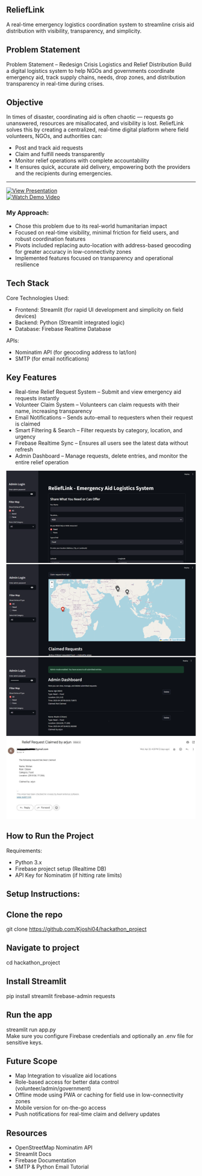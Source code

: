 ##  ReliefLink
A real-time emergency logistics coordination system to streamline crisis aid distribution with visibility, transparency, and simplicity.

##  Problem Statement
Problem Statement – Redesign Crisis Logistics and Relief Distribution
Build a digital logistics system to help NGOs and governments coordinate emergency aid, track supply chains, needs, drop zones, and distribution transparency in real-time during crises.

##  Objective
In times of disaster, coordinating aid is often chaotic — requests go unanswered, resources are misallocated, and visibility is lost.
ReliefLink solves this by creating a centralized, real-time digital platform where field volunteers, NGOs, and authorities can:

* Post and track aid requests
* Claim and fulfill needs transparently
* Monitor relief operations with complete accountability
* It ensures quick, accurate aid delivery, empowering both the providers and the recipients during emergencies.

---

[![View Presentation](https://img.shields.io/badge/View-Presentation-blue?style=for-the-badge)](https://drive.google.com/file/d/1xZjkHPdDuCEvDQd7FgwPHiiWmntAtGDm/view)</br>
[![Watch Demo Video](https://img.shields.io/badge/Watch-Demo%20Video-orange?style=for-the-badge)](https://www.youtube.com/watch?v=bLB3SUPoMzc)

### My Approach:
* Chose this problem due to its real-world humanitarian impact
* Focused on real-time visibility, minimal friction for field users, and robust coordination features
* Pivots included replacing auto-location with address-based geocoding for greater accuracy in low-connectivity zones
* Implemented features focused on transparency and operational resilience

##  Tech Stack
Core Technologies Used:
* Frontend: Streamlit (for rapid UI development and simplicity on field devices)
* Backend: Python (Streamlit integrated logic)
* Database: Firebase Realtime Database

APIs:
* Nominatim API (for geocoding address to lat/lon)
* SMTP (for email notifications)

##  Key Features
* Real-time Relief Request System – Submit and view emergency aid requests instantly</br>
* Volunteer Claim System – Volunteers can claim requests with their name, increasing transparency</br>
*  Email Notifications – Sends auto-email to requesters when their request is claimed</br>
*  Smart Filtering & Search – Filter requests by category, location, and urgency</br>
*  Firebase Realtime Sync – Ensures all users see the latest data without refresh</br>
*  Admin Dashboard – Manage requests, delete entries, and monitor the entire relief operation</br>

![Home page](assets/Screenshot1.png)
![Maps](assets/Screenshot2.png)
![Admin Dashboard](assets/Screenshot3.png)
![Mail Alert](assets/Screenshot4.png)

##  How to Run the Project
Requirements:
* Python 3.x
* Firebase project setup (Realtime DB)
* API Key for Nominatim (if hitting rate limits)

## Setup Instructions:
## Clone the repo
git clone https://github.com/Kjoshi04/hackathon_project

## Navigate to project
cd hackathon_project

## Install Streamlit
pip install streamlit firebase-admin requests

## Run the app
streamlit run app.py</br>
Make sure you configure Firebase credentials and optionally an .env file for sensitive keys.

##  Future Scope
*  Map Integration to visualize aid locations</br>
*  Role-based access for better data control (volunteer/admin/government)</br>
*  Offline mode using PWA or caching for field use in low-connectivity zones</br>
*  Mobile version for on-the-go access</br>
*  Push notifications for real-time claim and delivery updates</br>

##  Resources 
* OpenStreetMap Nominatim API
* Streamlit Docs
* Firebase Documentation
* SMTP & Python Email Tutorial

